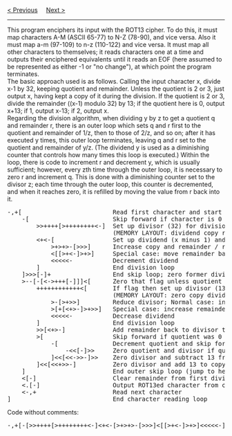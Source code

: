 <a href="/Example/Hello-World.md">&lt; Previous</a>
&nbsp;&nbsp;&nbsp;
<a href="/Resources.md">Next &gt;</a>
<hr>
This program enciphers its input with the ROT13 cipher. To do this, it must map characters A-M (ASCII 65-77) to N-Z (78-90), and vice versa. Also it must map a-m (97-109) to n-z (110-122) and vice versa. It must map all other characters to themselves; it reads characters one at a time and outputs their enciphered equivalents until it reads an EOF (here assumed to be represented as either -1 or "no change"), at which point the program terminates.
<br>
The basic approach used is as follows. Calling the input character x, divide x-1 by 32, keeping quotient and remainder. Unless the quotient is 2 or 3, just output x, having kept a copy of it during the division. If the quotient is 2 or 3, divide the remainder ((x-1) modulo 32) by 13; if the quotient here is 0, output x+13; if 1, output x-13; if 2, output x.
<br>
Regarding the division algorithm, when dividing y by z to get a quotient q and remainder r, there is an outer loop which sets q and r first to the quotient and remainder of 1/z, then to those of 2/z, and so on; after it has executed y times, this outer loop terminates, leaving q and r set to the quotient and remainder of y/z. (The dividend y is used as a diminishing counter that controls how many times this loop is executed.) Within the loop, there is code to increment r and decrement y, which is usually sufficient; however, every zth time through the outer loop, it is necessary to zero r and increment q. This is done with a diminishing counter set to the divisor z; each time through the outer loop, this counter is decremented, and when it reaches zero, it is refilled by moving the value from r back into it.
<pre>
-,+[                         Read first character and start outer character reading loop
    -[                       Skip forward if character is 0
        &gt;&gt;++++[&gt;++++++++&lt;-]  Set up divisor (32) for division loop
                             (MEMORY LAYOUT: dividend copy remainder divisor quotient zero zero)
        &lt;+&lt;-[                Set up dividend (x minus 1) and enter division loop
            &gt;+&gt;+&gt;-[&gt;&gt;&gt;]      Increase copy and remainder / reduce divisor / Normal case: skip forward
            &lt;[[&gt;+&lt;-]&gt;+&gt;]     Special case: move remainder back to divisor and increase quotient
            &lt;&lt;&lt;&lt;&lt;-           Decrement dividend
        ]                    End division loop
    ]&gt;&gt;&gt;[-]+                 End skip loop; zero former divisor and reuse space for a flag
    &gt;--[-[&lt;-&gt;+++[-]]]&lt;[      Zero that flag unless quotient was 2 or 3; zero quotient; check flag
        ++++++++++++&lt;[       If flag then set up divisor (13) for second division loop
                             (MEMORY LAYOUT: zero copy dividend divisor remainder quotient zero zero)
            &gt;-[&gt;+&gt;&gt;]         Reduce divisor; Normal case: increase remainder
            &gt;[+[&lt;+&gt;-]&gt;+&gt;&gt;]   Special case: increase remainder / move it back to divisor / increase quotient
            &lt;&lt;&lt;&lt;&lt;-           Decrease dividend
        ]                    End division loop
        &gt;&gt;[&lt;+&gt;-]             Add remainder back to divisor to get a useful 13
        &gt;[                   Skip forward if quotient was 0
            -[               Decrement quotient and skip forward if quotient was 1
                -&lt;&lt;[-]&gt;&gt;     Zero quotient and divisor if quotient was 2
            ]&lt;&lt;[&lt;&lt;-&gt;&gt;-]&gt;&gt;    Zero divisor and subtract 13 from copy if quotient was 1
        ]&lt;&lt;[&lt;&lt;+&gt;&gt;-]          Zero divisor and add 13 to copy if quotient was 0
    ]                        End outer skip loop (jump to here if ((character minus 1)/32) was not 2 or 3)
    &lt;[-]                     Clear remainder from first division if second division was skipped
    &lt;.[-]                    Output ROT13ed character from copy and clear it
    &lt;-,+                     Read next character
]                            End character reading loop
</pre>
Code without comments:
<pre>-,+[-[&gt;&gt;++++[&gt;++++++++&lt;-]&lt;+&lt;-[&gt;+&gt;+&gt;-[&gt;&gt;&gt;]&lt;[[&gt;+&lt;-]&gt;+&gt;]&lt;&lt;&lt;&lt;&lt;-]]&gt;&gt;&gt;[-]+&gt;--[-[&ly;-&gt;+++[-]]]&lt;[++++++++++++&lt;[&gt;-[&gt;+&gt;&gt;]&gt;[+[&lt;+&gt;-]&gt;+&gt;&gt;]&lt;&lt;&lt;&lt;&lt;-]&gt;&gt;[&lt;+&gt;-&gt;[-[-&lt;&lt;[-]&gt;&gt;]&lt;&lt;[&lt;&lt;-&gt;&gt;-]&gt;&gt;]&lt;&lt;[&lt;&lt;+&gt;&gt;-]]&lt;[-]&lt;.[-]&lt;-,+]</pre>
